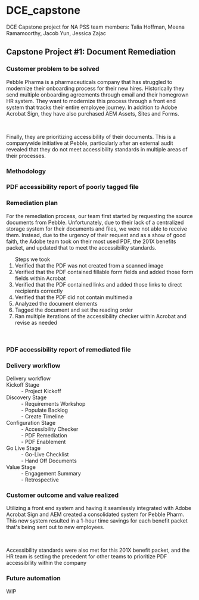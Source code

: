 # DCE_capstone
DCE Capstone project for NA PSS team members: Talia Hoffman, Meena Ramamoorthy, Jacob Yun, Jessica Zajac

<h2> Capstone Project #1: Document Remediation </h2>

<h3> Customer problem to be solved </h3>
<p>Pebble Pharma is a pharmaceuticals company that has struggled to modernize their onboarding process for their new hires. Historically they send multiple onboarding agreements through email and their homegrown HR system. They want to modernize this process through a front end system that tracks their entire employee journey. In addition to Adobe Acrobat Sign, they have also purchased AEM Assets, Sites and Forms. </p>
<br>
<p> Finally, they are prioritizing accessibility of their documents. This is a companywide initiative at Pebble, particularly after an external audit revealed that they do not meet accessibility standards in multiple areas of their processes. </p>

<h3> Methodology </h3>

<h3> PDF accessibility report of poorly tagged file </h3>

<h3> Remediation plan </h3>
<p> For the remediation process, our team first started by requesting the source documents from Pebble. Unfortunately, due to their lack of a centralized storage system for their documents and files, we were not able to receive them. Instead, due to the urgency of their request and as a show of good faith, the Adobe team took on their most used PDF, the 201X benefits packet, and updated that to meet the accessibility standards.</p>
<ol> Steps we took 
  <li> Verified that the PDF was not created from a scanned image </li>
  <li> Verified that the PDF contained fillable form fields and added those form fields within Acrobat </li>
  <li> Verified that the PDF contained links and added those links to direct recipients correctly </li>
  <li> Verified that the PDF did not contain multimedia </li>
  <li> Analyzed the document elements </li>
  <li> Tagged the document and set the reading order </li>
  <li> Ran multiple iterations of the accessibility checker within Acrobat and revise as needed </li>
</ol>
<br>
<h3> PDF accessibility report of remediated file </h3>

<h3> Delivery workflow </h3>
<dl> Delivery workflow 
  <dt> Kickoff Stage </dt>
  <dd> - Project Kickoff </dd>
  <dt> Discovery Stage </dt>
  <dd> - Requirements Workshop </dd>
  <dd> - Populate Backlog </dd>
  <dd> - Create Timeline </dd>
  <dt> Configuration Stage <dt>
  <dd> - Accessibility Checker </dd>
  <dd> - PDF Remediation </dd>
  <dd> - PDF Enablement </dd>
  <dt> Go Live Stage </dt>
  <dd> - Go-Live Checklist </dd>
  <dd> - Hand Off Documents </dd>
  <dt> Value Stage </dt>
  <dd> - Engagement Summary </dd>
  <dd> - Retrospective </dd>
  </dl>

<h3> Customer outcome and value realized </h3>
<p> Utilizing a front end system and having it seamlessly integrated with Adobe Acrobat Sign and AEM created a consolidated system for Pebble Pharm. This new system resulted in a 1-hour time savings for each benefit packet that's being sent out to new employees. </p>
<br>
<p> Accessibility standards were also met for this 201X benefit packet, and the HR team is setting the precedent for other teams to prioritize PDF accessibility within the company </p>


<h3> Future automation </h3>
<p> WIP </p>
